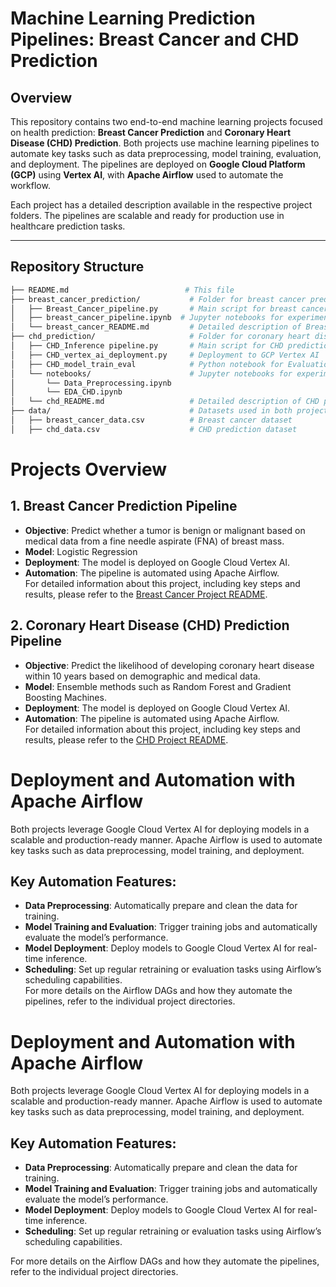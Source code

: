 # Machine Learning Prediction Pipelines: Breast Cancer and CHD Prediction

## Overview

This repository contains two end-to-end machine learning projects focused on health prediction: **Breast Cancer Prediction** and **Coronary Heart Disease (CHD) Prediction**. Both projects use machine learning pipelines to automate key tasks such as data preprocessing, model training, evaluation, and deployment. The pipelines are deployed on **Google Cloud Platform (GCP)** using **Vertex AI**, with **Apache Airflow** used to automate the workflow.

Each project has a detailed description available in the respective project folders. The pipelines are scalable and ready for production use in healthcare prediction tasks.

---

## Repository Structure

```bash
├── README.md                          # This file
├── breast_cancer_prediction/           # Folder for breast cancer prediction project
│   ├── Breast_Cancer_pipeline.py       # Main script for breast cancer pipeline
│   ├── breast_cancer_pipeline.ipynb  # Jupyter notebooks for experiment tracking
│   └── breast_cancer_README.md         # Detailed description of Breast Cancer project
├── chd_prediction/                     # Folder for coronary heart disease prediction project
│   ├── CHD_Inference pipeline.py       # Main script for CHD prediction pipeline
│   ├── CHD_vertex_ai_deployment.py     # Deployment to GCP Vertex AI
│   ├── CHD_model_train_eval            # Python notebook for Evaluation
│   └── notebooks/                      # Jupyter notebooks for experiment tracking
│       └── Data_Preprocessing.ipynb
│       └── EDA_CHD.ipynb
│   └── chd_README.md                   # Detailed description of CHD prediction project
├── data/                               # Datasets used in both projects
│   ├── breast_cancer_data.csv          # Breast cancer dataset
│   ├── chd_data.csv                    # CHD prediction dataset
```

# Projects Overview

## 1. Breast Cancer Prediction Pipeline
- **Objective**: Predict whether a tumor is benign or malignant based on medical data from a fine needle aspirate (FNA) of breast mass.
- **Model**: Logistic Regression
- **Deployment**: The model is deployed on Google Cloud Vertex AI.
- **Automation**: The pipeline is automated using Apache Airflow.  
For detailed information about this project, including key steps and results, please refer to the [Breast Cancer Project README](#).

## 2. Coronary Heart Disease (CHD) Prediction Pipeline
- **Objective**: Predict the likelihood of developing coronary heart disease within 10 years based on demographic and medical data.
- **Model**: Ensemble methods such as Random Forest and Gradient Boosting Machines.
- **Deployment**: The model is deployed on Google Cloud Vertex AI.
- **Automation**: The pipeline is automated using Apache Airflow.  
For detailed information about this project, including key steps and results, please refer to the [CHD Project README](#).

# Deployment and Automation with Apache Airflow
Both projects leverage Google Cloud Vertex AI for deploying models in a scalable and production-ready manner. Apache Airflow is used to automate key tasks such as data preprocessing, model training, and deployment.

## Key Automation Features:
- **Data Preprocessing**: Automatically prepare and clean the data for training.
- **Model Training and Evaluation**: Trigger training jobs and automatically evaluate the model’s performance.
- **Model Deployment**: Deploy models to Google Cloud Vertex AI for real-time inference.
- **Scheduling**: Set up regular retraining or evaluation tasks using Airflow’s scheduling capabilities.  
For more details on the Airflow DAGs and how they automate the pipelines, refer to the individual project directories.

# Deployment and Automation with Apache Airflow

Both projects leverage Google Cloud Vertex AI for deploying models in a scalable and production-ready manner. Apache Airflow is used to automate key tasks such as data preprocessing, model training, and deployment.

## Key Automation Features:
- **Data Preprocessing**: Automatically prepare and clean the data for training.
- **Model Training and Evaluation**: Trigger training jobs and automatically evaluate the model’s performance.
- **Model Deployment**: Deploy models to Google Cloud Vertex AI for real-time inference.
- **Scheduling**: Set up regular retraining or evaluation tasks using Airflow’s scheduling capabilities.  

For more details on the Airflow DAGs and how they automate the pipelines, refer to the individual project directories.

